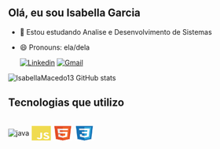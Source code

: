 ## Olá, eu sou Isabella Garcia

- 📓 Estou estudando Analise e Desenvolvimento de Sistemas
- 😄 Pronouns: ela/dela

  [![Linkedin](https://img.shields.io/badge/LinkedIn-0077B5?style=for-the-badge&logo=linkedin&logoColor=white)](https://www.linkedin.com/in/isabella-macêdo/)
  [![Gmail](https://img.shields.io/badge/Gmail-D14836?style=for-the-badge&logo=gmail&logoColor=white)](mailto:macedoisabella1309@gmail.com)

![IsabellaMacedo13 GitHub stats](https://github-readme-stats.vercel.app/api?username=IsabellaMacedo13&show_icons=true&theme=rose)

## Tecnologias que utilizo 
<div style="display: inline_block"><br>
  <img align="center" alt="java" height="30" width="40" src="https://raw.githubusercontent.com/jmnote/z-icons/master/svg/java.svg">
  <img align="center" alt="Js" height="30" width="40" src="https://raw.githubusercontent.com/devicons/devicon/master/icons/javascript/javascript-plain.svg">
  <img align="center" alt="HTML5" height="30" width="40" src="https://raw.githubusercontent.com/devicons/devicon/master/icons/html5/html5-original.svg">
  <img align="center" alt="CSS" height="30" width="40" src="https://raw.githubusercontent.com/devicons/devicon/master/icons/css3/css3-original.svg">
</div>
